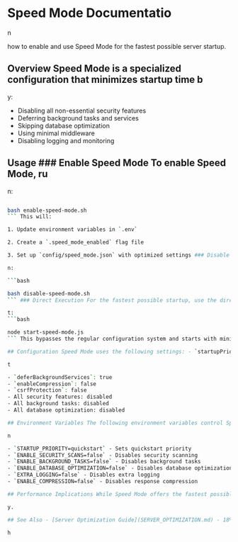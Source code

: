 # Speed Mode Documentatio

n

 how to enable and use Speed Mode for the fastest possible server startup.

## Overview Speed Mode is a specialized configuration that minimizes startup time b

y:

- Disabling all non-essential security features
- Deferring background tasks and services
- Skipping database optimization
- Using minimal middleware
- Disabling logging and monitoring

## Usage ### Enable Speed Mode To enable Speed Mode, ru

n:

```bash

bash enable-speed-mode.sh
``` This will:

1. Update environment variables in `.env`

2. Create a `.speed_mode_enabled` flag file

3. Set up `config/speed_mode.json` with optimized settings ### Disable Speed Mode To return to standard mode, ru

n:

```bash

bash disable-speed-mode.sh
``` ### Direct Execution For the fastest possible startup, use the direct execution scrip

t:
```bash

node start-speed-mode.js
``` This bypasses the regular configuration system and starts with minimal features.

## Configuration Speed Mode uses the following settings: - `startupPriority`: quickstar

t

- `deferBackgroundServices`: true
- `enableCompression`: false
- `csrfProtection`: false
- All security features: disabled
- All background tasks: disabled
- All database optimization: disabled

## Environment Variables The following environment variables control Speed Mode: - `ENABLE_SPEED_MODE=true` - Activates speed mode configuratio

n

- `STARTUP_PRIORITY=quickstart` - Sets quickstart priority
- `ENABLE_SECURITY_SCANS=false` - Disables security scanning
- `ENABLE_BACKGROUND_TASKS=false` - Disables background tasks
- `ENABLE_DATABASE_OPTIMIZATION=false` - Disables database optimization
- `EXTRA_LOGGING=false` - Disables extra logging
- `ENABLE_COMPRESSION=false` - Disables response compression

## Performance Implications While Speed Mode offers the fastest possible startup time, it does so by disabling important security and optimization features. It should only be used during development or in environments where security is not a concern. In production environments, consider using `standard` mode instead which offers a balance of performance and securit

y.

## See Also - [Server Optimization Guide](SERVER_OPTIMIZATION.md) - 18% matc

h